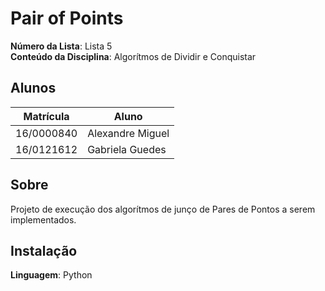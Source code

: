 
# Pair of Points

**Número da Lista**: Lista 5<br>
**Conteúdo da Disciplina**: Algorítmos de Dividir e Conquistar<br>

## Alunos
|Matrícula | Aluno |
| -- | -- |
| 16/0000840  | Alexandre Miguel |
| 16/0121612  | Gabriela Guedes |

## Sobre 
Projeto de execução dos algorítmos de junço de Pares de Pontos a serem implementados.

## Instalação 
**Linguagem**: Python<br>
